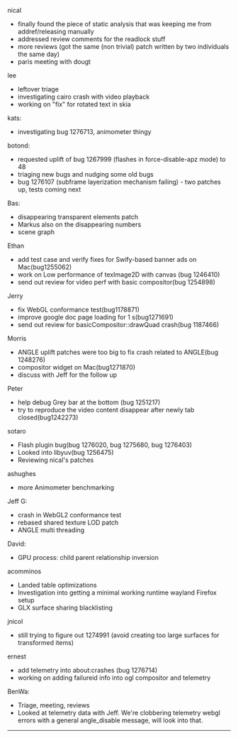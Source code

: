 nical
* finally found the piece of static analysis that was keeping me from addref/releasing manually
* addressed review comments for the readlock stuff
* more reviews (got the same (non trivial) patch written by two individuals the same day)
* paris meeting with dougt



lee
* leftover triage
* investigating cairo crash with video playback
* working on "fix" for rotated text in skia



kats:
* investigating bug 1276713, animometer thingy



botond:
  - requested uplift of bug 1267999 (flashes in force-disable-apz mode) to 48
  - triaging new bugs and nudging some old bugs
  - bug 1276107 (subframe layerization mechanism failing) - two patches up, tests coming next



Bas:
* disappearing transparent elements patch
* Markus also on the disappearing numbers
* scene graph



Ethan
* add test case and verify fixes for Swify-based banner ads on Mac(bug1255062)
* work on Low performance of texImage2D with canvas (bug 1246410)
* send out review for video perf with basic compositor(bug 1254898)



Jerry
* fix WebGL conformance test(bug1178871)
* improve google doc page loading for 1 s(bug1271691)
* send out review for basicCompositor::drawQuad crash(bug 1187466)



Morris
* ANGLE uplift patches were too big to fix crash related to ANGLE(bug 1248276)
* compositor widget on Mac(bug1271870)
* discuss with Jeff for the follow up

Peter
* help debug Grey bar at the bottom (bug 1251217)
* try to reproduce the video content disappear after newly tab closed(bug1242273)



sotaro
* Flash plugin bug(bug 1276020, bug 1275680, bug 1276403)
* Looked into libyuv(bug 1256475)
* Reviewing nical's patches



ashughes
* more Animometer benchmarking



Jeff G:
* crash in WebGL2 conformance test
* rebased shared texture LOD patch
* ANGLE multi threading



David:
* GPU process: child parent relationship inversion



acomminos
* Landed table optimizations
* Investigation into getting a minimal working runtime wayland Firefox setup
* GLX surface sharing blacklisting



jnicol
* still trying to figure out 1274991 (avoid creating too large surfaces for transformed items)



ernest
* add telemetry into about:crashes (bug 1276714)
* working on adding failureid info into ogl compositor and telemetry



BenWa:
* Triage, meeting, reviews
* Looked at telemetry data with Jeff. We're clobbering telemetry webgl errors with a general angle_disable message, will look into that.

________________


